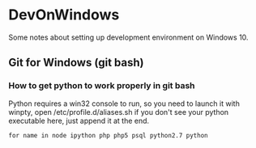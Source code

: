 # DevOnWindows

Some notes about setting up development environment on Windows 10.

## Git for Windows (git bash)

### How to get python to work properly in git bash
Python requires a win32 console to run, so you need to launch it with winpty, open /etc/profile.d/aliases.sh if you don't see your python executable here, just append it at the end.
```
for name in node ipython php php5 psql python2.7 python
```
